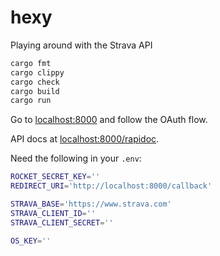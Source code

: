# hexy
Playing around with the Strava API

```bash
cargo fmt
cargo clippy
cargo check
cargo build
cargo run
```

Go to [localhost:8000](http://localhost:8000) and follow the OAuth flow.

API docs at [localhost:8000/rapidoc](http://localhost:8000/rapidoc).

Need the following in your `.env`:
```bash
ROCKET_SECRET_KEY=''
REDIRECT_URI='http://localhost:8000/callback'

STRAVA_BASE='https://www.strava.com'
STRAVA_CLIENT_ID=''
STRAVA_CLIENT_SECRET=''

OS_KEY=''
```
